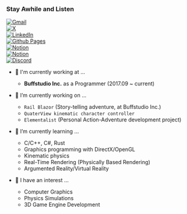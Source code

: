 ### Stay Awhile and Listen

[![Gmail](https://img.shields.io/badge/Gmail-altair3873.luna@gmail.com-D14836?style=for-the-badge&logo=gmail&logoColor=white)](mailto:altair3873.luna@gmail.com)  
[![X](https://img.shields.io/badge/X-@altairkkw-%23000000.svg?style=for-the-badge&logo=X&logoColor=white)](https://twitter.com/altairkkw/)  
[![LinkedIn](https://img.shields.io/badge/linkedin-ByeongJun_Kang-%230077B5.svg?style=for-the-badge&logo=linkedin&logoColor=white)](https://www.linkedin.com/in/%EB%B3%91%EC%A4%80-%EA%B0%95-6a842aa9?lipi=urn%3Ali%3Apage%3Ad_flagship3_profile_view_base_contact_details%3BA4dl3PgGRQyzmFrS24LgEw%3D%3D)  
[![Github Pages](https://img.shields.io/badge/github%20pages-kyeonw00-121013?style=for-the-badge&logo=github&logoColor=white)](https://github.com/kyeonw00)  
[![Notion](https://img.shields.io/badge/Notion-Blog-%23000000.svg?style=for-the-badge&logo=notion&logoColor=white)](https://kyeonw00.notion.site/Altair-s-Devlog-23313085b72d43ff82674bf79484eab2?pvs=4)  
[![Notion](https://img.shields.io/badge/Notion-Profiles-%23000000.svg?style=for-the-badge&logo=notion&logoColor=white)](https://kyeonw00.notion.site/61de8caa2c8f41f5b008d1008bde7edd?pvs=4)  
[![Discord](https://img.shields.io/badge/Discord-Direct_Message-%235865F2.svg?style=for-the-badge&logo=discord&logoColor=white)](https://discordapp.com/channels/@me/269508962225881091/)  

- :briefcase: I'm currently working at ...  
    - **Buffstudio Inc.** as a Programmer (2017.09 ~ current)

- 🔭 I’m currently working on ...
    - ```Rail Blazor``` (Story-telling adventure, at Buffstudio Inc.)  
    - ```QuaterView kinematic character controller```  
    - ```Elementalist``` (Personal Action-Adventure development project)  
    
- 🌱 I’m currently learning ...  
    - C/C++, C#, Rust  
    - Graphics programming with DirectX/OpenGL  
    - Kinematic physics  
    - Real-Time Rendering (Physically Based Rendering)  
    - Argumented Reality/Virtual Reality  
    
- :dart: I have an interest ...
    - Computer Graphics
    - Physics Simulations
    - 3D Game Engine Development
